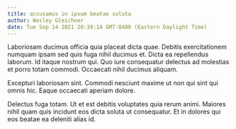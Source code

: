 ```yaml
---
title: accusamus in ipsum beatae soluta
author: Wesley Gleichner
date: Tue Sep 14 2021 20:39:14 GMT-0400 (Eastern Daylight Time)
---
```

Laboriosam ducimus officia quia placeat dicta quae. Debitis exercitationem numquam ipsam sed quis fuga nihil ducimus et. Dicta ea repellendus laborum. Id itaque nostrum qui. Quo iure consequatur delectus ad molestias et porro totam commodi. Occaecati nihil ducimus aliquam.

 Excepturi laboriosam sint. Commodi nesciunt maxime ut non qui sint qui omnis hic. Eaque occaecati aperiam dolore.

 Delectus fuga totam. Ut et est debitis voluptates quia rerum animi. Maiores nihil quam quis incidunt eos dicta soluta ut consequatur. Et in dolores qui eos beatae ea deleniti alias id.